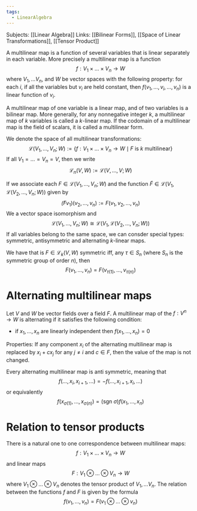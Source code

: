```yaml
---
tags:
  - LinearAlgebra
---
```

Subjects: [[Linear Algebra]]
Links: [[Bilinear Forms]], [[Space of Linear Transformations]], [[Tensor Product]]

A multilinear map is a function of several variables that is linear separately in each variable. More precisely a multilinear map is a function $$ f:V_1\times \dots \times V_n \to W$$where $V_1, \dots V_n$, and $W$ be vector spaces with the following property: for each $i$, if all the variables but $v_i$ are held constant, then $f(v_1, \dots, v_i, \dots, v_n)$ is a linear function of $v_i$. 

A multilinear map of one variable is a linear map, and of two variables is a bilinear map. More generally, for any nonnegative integer $k$, a multilinear map of $k$ variables is called a $k$-linear map. If the codomain of a multilinear map is the field of scalars, it is called a multilinear form. 

We denote the space of all multilinear transformations: $$\mathcal L(V_1, \dots, V_n;W):= \{f:V_1\times \dots \times V_n \to W\mid F \text{ is } k\text{ multilinear}\}$$
If all $V_1 = \dots = V_n = V$, then we write $$\mathcal L_n(V, W) := \mathcal L(V, \dots, V;W)$$

If we associate each $F \in \mathcal L(V_1, \dots, V_n; W)$ and the function $\tilde F \in \mathcal L(V_1, \mathcal L(V_2, \dots, V_n; W))$ given by $$\tilde (Fv_1)(v_2, \dots, v_n) := F(v_1, v_2, \dots, v_n)$$
We a vector space isomorphism and $$\mathcal L(V_1, \dots, V_n; W) \cong \mathcal L(V_1, \mathcal L(V_2, \dots, V_n;W))$$
If all variables belong to the same space, we can consder special types: symmetric, antisymmetric and alternating $k$-linear maps. 

We have that is $F \in \mathcal L_k(V, W)$ symmetric iff, any $\tau \in S_n$ (where $S_n$ is the symmetric group of order $n$), then 
$$F(v_1, \dots, v_n) = F(v_{\tau(1)}, \dots, v_{\tau(n)})$$

# Alternating multilinear maps

Let $V$ and $W$ be vector fields over a field $F$. A multilinear map of the $f: V^n \to W$ is alternating if it satisfies the following condition:
- if $x_1, \dots, x_n$ are linearly independent then $f(x_1, \dots, x_n)  = 0$

Properties:
If any component $x_i$ of the alternating multilinear map is replaced by $x_i + cx_j$ for any $j \ne i$ and $c\in F$, then the value of the map is not changed.

Every alternating multilinear map is anti symmetric, meaning that $$f(\dots, x_i, x_{i+1}, \dots)= - f(\dots, x_{i+1}, x_i, \dots)$$or equivalently $$f(x_{\sigma(1)}, \dots, x_{\sigma(n)}) = (\text{sgn }\sigma) f(x_1, \dots, x_n)$$

# Relation to tensor products

There is a natural one to one correspondence between multilinear maps: $$ f:V_1\times \dots \times V_n \to W$$ and linear maps $$ F:V_1\otimes \dots \otimes V_n \to W$$where $V_1\otimes \dots \otimes V_n$ denotes the tensor product of $V_1, \dots V_n$. The relation between the functions $f$ and $F$ is given by the formula $$f(v_1, \dots, v_n) = F(v_1\otimes \dots \otimes v_n)$$